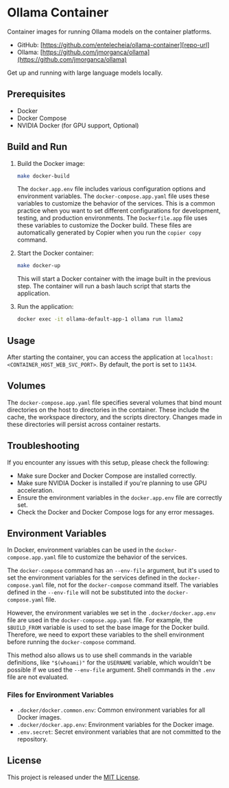 # Ollama Container

Container images for running Ollama models on the container platforms.

- GitHub: [https://github.com/entelecheia/ollama-container][repo-url]
- Ollama: [https://github.com/jmorganca/ollama](https://github.com/jmorganca/ollama)

Get up and running with large language models locally.

## Prerequisites

- Docker
- Docker Compose
- NVIDIA Docker (for GPU support, Optional)

## Build and Run

1. Build the Docker image:

   ```bash
   make docker-build
   ```

   The `docker.app.env` file includes various configuration options and environment variables. The `docker-compose.app.yaml` file uses these variables to customize the behavior of the services. This is a common practice when you want to set different configurations for development, testing, and production environments. The `Dockerfile.app` file uses these variables to customize the Docker build. These files are automatically generated by Copier when you run the `copier copy` command.

2. Start the Docker container:

   ```bash
   make docker-up
   ```

   This will start a Docker container with the image built in the previous step. The container will run a bash lauch script that starts the application.

3. Run the application:

   ```bash
   docker exec -it ollama-default-app-1 ollama run llama2
   ```

## Usage

After starting the container, you can access the application at `localhost:<CONTAINER_HOST_WEB_SVC_PORT>`. By default, the port is set to `11434`.

## Volumes

The `docker-compose.app.yaml` file specifies several volumes that bind mount directories on the host to directories in the container. These include the cache, the workspace directory, and the scripts directory. Changes made in these directories will persist across container restarts.

## Troubleshooting

If you encounter any issues with this setup, please check the following:

- Make sure Docker and Docker Compose are installed correctly.
- Make sure NVIDIA Docker is installed if you're planning to use GPU acceleration.
- Ensure the environment variables in the `docker.app.env` file are correctly set.
- Check the Docker and Docker Compose logs for any error messages.

## Environment Variables

In Docker, environment variables can be used in the `docker-compose.app.yaml` file to customize the behavior of the services.

The `docker-compose` command has an `--env-file` argument, but it's used to set the environment variables for the services defined in the `docker-compose.yaml` file, not for the `docker-compose` command itself. The variables defined in the `--env-file` will not be substituted into the `docker-compose.yaml` file.

However, the environment variables we set in the `.docker/docker.app.env` file are used in the `docker-compose.app.yaml` file. For example, the `$BUILD_FROM` variable is used to set the base image for the Docker build. Therefore, we need to export these variables to the shell environment before running the `docker-compose` command.

This method also allows us to use shell commands in the variable definitions, like `"$(whoami)"` for the `USERNAME` variable, which wouldn't be possible if we used the `--env-file` argument. Shell commands in the `.env` file are not evaluated.

### Files for Environment Variables

- `.docker/docker.common.env`: Common environment variables for all Docker images.
- `.docker/docker.app.env`: Environment variables for the Docker image.
- `.env.secret`: Secret environment variables that are not committed to the repository.

## License

This project is released under the [MIT License][license-url].

<!-- Links: -->

[license-image]: https://img.shields.io/github/license/entelecheia/ollama-container
[license-url]: https://github.com/entelecheia/ollama-container/blob/main/LICENSE
[version-image]: https://img.shields.io/github/v/release/entelecheia/ollama-container?sort=semver
[release-date-image]: https://img.shields.io/github/release-date/entelecheia/ollama-container
[release-url]: https://github.com/entelecheia/ollama-container/releases
[repo-url]: https://github.com/entelecheia/ollama-container
[changelog]: https://github.com/entelecheia/ollama-container/blob/main/CHANGELOG.md
[contributing guidelines]: https://github.com/entelecheia/ollama-container/blob/main/CONTRIBUTING.md

<!-- Links: -->
